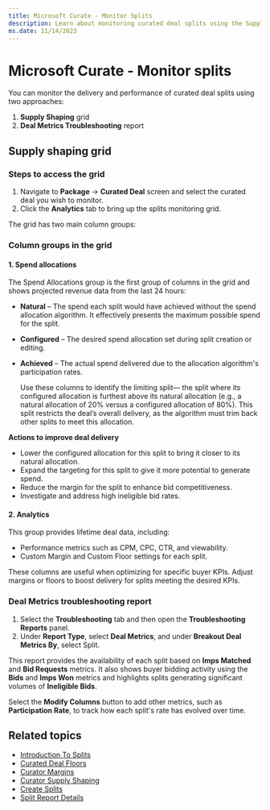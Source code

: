 ```yaml
---
title: Microsoft Curate - Monitor Splits
description: Learn about monitoring curated deal splits using the Supply Shaping grid. Analyze spend, performance, and optimize delivery effectively.
ms.date: 11/14/2023
---
```


# Microsoft Curate - Monitor splits

You can monitor the delivery and performance of curated deal splits using two approaches:

1. **Supply Shaping** grid
1. **Deal Metrics Troubleshooting** report

## Supply shaping grid

### Steps to access the grid

1. Navigate to **Package** -> **Curated Deal** screen and select the curated deal you wish to monitor.
1. Click the **Analytics** tab to bring up the splits monitoring grid.

The grid has two main column groups:

### Column groups in the grid

#### 1. Spend allocations

The Spend Allocations group is the first group of columns in the grid and shows projected revenue data from the last 24 hours:

- **Natural** – The spend each split would have achieved without the spend allocation algorithm. It effectively presents the maximum possible spend for the split.
- **Configured** – The desired spend allocation set during split creation or editing.
- **Achieved** – The actual spend delivered due to the allocation algorithm's participation rates.

  Use these columns to identify the limiting split— the split where its configured allocation is furthest above its natural allocation (e.g., a natural allocation of 20% versus a configured allocation of 80%). This split restricts the deal’s overall delivery, as the algorithm must trim back other splits to meet this allocation.

**Actions to improve deal delivery**

- Lower the configured allocation for this split to bring it closer to its natural allocation.
- Expand the targeting for this split to give it more potential to generate spend.
- Reduce the margin for the split to enhance bid competitiveness.
- Investigate and address high ineligible bid rates.

#### 2. Analytics

This group provides lifetime deal data, including:

- Performance metrics such as CPM, CPC, CTR, and viewability.
- Custom Margin and Custom Floor settings for each split.

These columns are useful when optimizing for specific buyer KPIs. Adjust margins or floors to boost delivery for splits meeting the desired KPIs.

### Deal Metrics troubleshooting report

  1. Select the **Troubleshooting** tab and then open the **Troubleshooting Reports** panel.
  1. Under **Report Type**, select **Deal Metrics**, and under **Breakout Deal Metrics By**, select Split.

This report provides the availability of each split based on **Imps Matched** and **Bid Requests** metrics. It also shows buyer bidding activity using the **Bids** and **Imps Won** metrics and highlights splits generating significant volumes of **Ineligible Bids**.

Select the **Modify Columns** button to add other metrics, such as **Participation Rate**, to track how each split's rate has evolved over time.

## Related topics

- [Introduction To Splits](intro-to-splits.md)
- [Curated Deal Floors](curated-deal-floors.md)
- [Curator Margins](curator-margins.md)
- [Curator Supply Shaping](curator-supply-shaping.md)
- [Create Splits](create-splits.md)
- [Split Report Details](report-on-splits.md)
